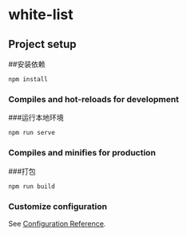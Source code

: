 # white-list

## Project setup
##安装依赖
```
npm install
```

### Compiles and hot-reloads for development
###运行本地环境
```
npm run serve
```

### Compiles and minifies for production
###打包
```
npm run build
```

### Customize configuration
See [Configuration Reference](https://cli.vuejs.org/config/).
